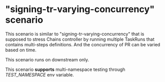 # "signing-tr-varying-concurrency" scenario

This scenario is similar to "signing-tr-varying-concurrency" that is supposed to stress Chains controller by running multiple TaskRuns that contains multi-steps definitions. And 
the concurrency of PR can be varied based on time.

This scenario runs on downstream only.

This scenario **supports** multi-namespace testing through *TEST_NAMESPACE* env variable.
